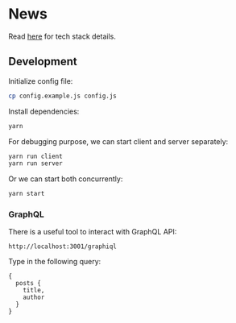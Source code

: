 # News

Read [here](https://github.com/block-dog/news/issues/1) for tech stack details.

## Development

Initialize config file:

```bash
cp config.example.js config.js
```

Install dependencies:

```bash
yarn
```

For debugging purpose, we can start client and server separately:

```bash
yarn run client
yarn run server
```

Or we can start both concurrently:

```bash
yarn start
```

### GraphQL

There is a useful tool to interact with GraphQL API:

`http://localhost:3001/graphiql`

Type in the following query:

```
{
  posts {
    title,
    author
  }
}
```